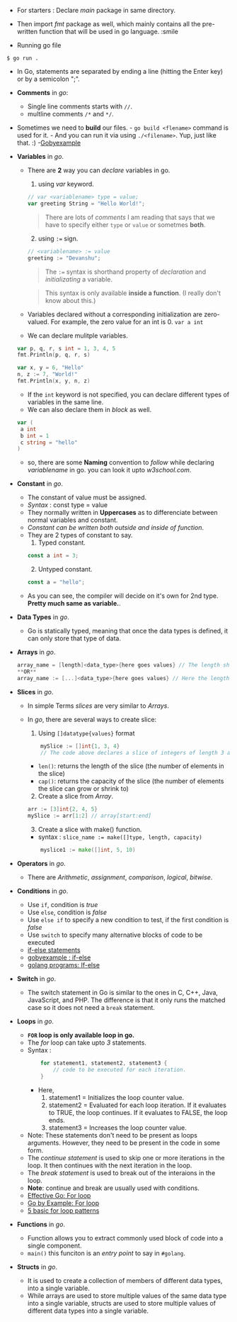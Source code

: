 - For starters : Declare _main_ package in same directory.

- Then import _fmt_ package as well, which mainly contains all the pre-written function that will be used in go language. :smile

- Running go file

```
$ go run .
```

- In Go, statements are separated by ending a line (hitting the Enter key) or by a semicolon ";".

- **Comments** in _go_:

  - Single line comments starts with `//`.
  - multline comments `/*` and `*/`.

- Sometimes we need to **build** our files. - `go build <flename>` command is used for it. - And you can run it via using `./<filename>`. Yup, just like that. :) -[Gobyexample](https://gobyexample.com/)

- **Variables** in _go_.

  - There are **2** way you can _declare_ variables in go.

    1. using _var_ keyword.

    ```go
    // var <variablename> type = value;
    var greeting String = "Hello World!";
    ```

    > There are lots of _comments_ I am reading that says that we have to specify either `type` or `value` or sometmes **both**.

    2. using `:=` sign.

    ```go
    // <variablename> := value
    greeting := "Devanshu";
    ```

    > The `:=` syntax is shorthand property of _declaration_ and _initializating_ a variable.

    > This syntax is only available **inside a function**. (I really don't know about this.)

  - Variables declared without a corresponding initialization are zero-valued. For example, the zero value for an int is 0. `var a int`

  - We can declare mulitple variables.

  ```go
  var p, q, r, s int = 1, 3, 4, 5
  fmt.Println(p, q, r, s)

  var x, y = 6, "Hello"
  n, z := 7, "World!"
  fmt.Println(x, y, n, z)
  ```

  - If the `int`<type> keyword is not specified, you can declare different types of variables in the same line.
  - We can also declare them in _block_ as well.

  ```go
  var (
   a int
   b int = 1
   c string = "hello"
  )
  ```

  - so, there are some **Naming** convention to _follow_ while declaring _variablename_ in go. you can look it upto _w3school.com_.

- **Constant** in _go_.

  - The constant of value must be assigned.
  - _Syntax_ : const <CONSTNAME> type = value
  - They normally written in **Uppercases** as to differenciate between normal variables and constant.
  - _Constant can be written both outside and inside of function_.
  - They are 2 types of constant to say.
    1. Typed constant.
    ```go
    const a int = 3;
    ```
    2. Untyped constant.
    ```go
    const a = "hello";
    ```
  - As you can see, the compiler will decide on it's own for 2nd type. **Pretty much same as variable.**.

- **Data Types** in _go_.

  - Go is statically typed, meaning that once the data types is defined, it can only store that type of data.

- **Arrays** in _go_.

  ```go
  array_name = [length]<data_type>{here goes values} // The length should be pre-defined.
  **OR**
  array_name := [...]<data_type>{here goes values} // Here the length will *inferred* (means that the compiler decides the length of the array, based on the number of values.)
  ```

- **Slices** in _go_.

  - In simple Terms _slices_ are very similar to _Arrays_.
  - In _go_, there are several ways to create slice:

    1. Using `[]datatype{values}` format

    ```go
        mySlice := []int{1, 3, 4}
        // The code above declares a slice of integers of length 3 and also the capacity of 3.
    ```

    - `len()`: returns the length of the slice (the number of elements in the slice)
    - `cap()`: returns the capacity of the slice (the number of elements the slice can grow or shrink to)

    2. Create a slice from _Array_.

    ```go
    arr := [3]int{2, 4, 5}
    mySlice := arr[1:2] // array[start:end]
    ```

    3. Create a slice with make() function.

    - syntax : `slice_name := make([]type, length, capacity)`

    ```go
        myslice1 := make([]int, 5, 10)
    ```

- **Operators** in _go_.

  - There are _Arithmetic_, _assignment_, _comparison_, _logical_, _bitwise_.

- **Conditions** in _go_.

  - Use `if`, condition is _true_
  - Use `else`, condition is _false_
  - Use `else if` to specify a new condition to test, if the first condition is _false_
  - Use `switch` to specify many alternative blocks of code to be executed
  - [if-else statements](https://yourbasic.org/golang/if-else-statement/)
  - [gobyexample : if-else](https://gobyexample.com/if-else)
  - [golang programs: If-else](https://www.golangprograms.com/golang-if-else-statements.html)

- **Switch** in _go_.

  - The switch statement in Go is similar to the ones in C, C++, Java, JavaScript, and PHP. The difference is that it only runs the matched case so it does not need a `break` statement.

- **Loops** in _go_.
  - **`FOR` loop is only available loop in go.**
  - The _for_ loop can take upto _3_ statements.
  - Syntax :
    ```go
        for statement1, statement2, statement3 {
            // code to be executed for each iteration.
        }
    ```
    - Here,
      1. statement1 = Initializes the loop counter value.
      2. statement2 = Evaluated for each loop iteration. If it evaluates to TRUE, the loop continues. If it evaluates to FALSE, the loop ends.
      3. statement3 = Increases the loop counter value.
  - Note: These statements don't need to be present as loops arguments. However, they need to be present in the code in some form.
  - The *continue statement* is used to skip one or more iterations in the loop. It then continues with the next iteration in the loop.
  - The *break statement* is used to break out of the interaions in the loop.
  - **Note**: continue and break are usually used with conditions.
  - [Effective Go: For loop](https://go.dev/doc/effective_go#for)
  - [Go by Example: For loop](https://gobyexample.com/for)
  - [5 basic for loop patterns](https://yourbasic.org/golang/for-loop/)

- **Functions** in *go*.
  - Function allows you to extract commonly used block of code into a single component.
  - `main()` this funciton is an *entry point* to say in `#golang`.

- **Structs** in *go*.
  - It is used to create a collection of members of different data types, into a single variable.
  - While arrays are used to store multiple values of the same data type into a single variable, structs are used to store multiple values of different data types into a single variable.
